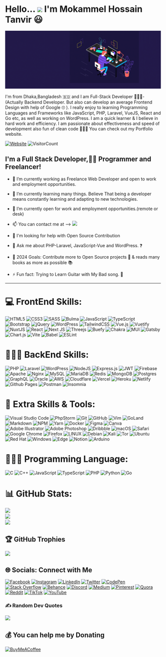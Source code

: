 # Hello... ![](https://user-images.githubusercontent.com/18350557/176309783-0785949b-9127-417c-8b55-ab5a4333674e.gif) I'm Mokammel Hossain Tanvir :smiley:
[![](https://raw.githubusercontent.com/mokammeltanvir/portfolio-website/main/mokammeltanvir.gif)](https://mokammeltanvir.com)

I'm from Dhaka,Bangladesh 🇧🇩 and I am Full-Stack Developer 👨🏻‍💻- (Actually Backend Developer. But also can develop an average Frontend Design with help of Google 🙄 ). I really enjoy to learning Programming Languages and Frameworks like JavaScript, PHP, Laravel, VueJS, React and Go etc, as well as working on WordPress. I am a quick learner & I believe in hard work and efficiency. I am passionate about effectiveness and speed of development also fun of clean code 👨🏻‍💻 You can check out my Portfolio website.

[![Website](https://img.shields.io/website?label=mokammeltanvir.me&style=for-the-badge&url=https%3A%2F%2Fmokammeltanvir.me)](https://mokammeltanvir.me)
![VisitorCount](https://profile-counter.glitch.me/mokammeltanvir/count.svg)


## I'm a Full Stack Developer,👨‍💻 Programmer and Freelancer!

- 🔭 I’m currently working as Freelance Web Developer and open to work and employment opportunities.
- 🌱 I’m currently learning many things. Believe That being a developer means constantly learning and adapting to new technologies.
- 👯 I’m currently open for work and employment opportunities.(remote or desk)

- 📫 You can contact me at --> [![](https://img.shields.io/badge/Email-D14836?style=flat-square&logo=gmail&logoColor=white)](mailto:tanvir@mokammeltanvir.com)

- 🤔 I'm looking for help with Open Source Contribution
- 💬 Ask me about PHP-Laravel, JavaScript-Vue and WordPress. :question:
- 🥅 2024 Goals: Contribute more to Open Source projects :file_folder: & reads many books as more as possible :books:
- ⚡ Fun fact: Trying to Learn Guitar with My Bad song. 🎸

 ---
 # 💻 FrontEnd Skills:

![HTML5](https://img.shields.io/badge/html5-%23E34F26.svg?style=for-the-badge&logo=html5&logoColor=white) ![CSS3](https://img.shields.io/badge/css3-%231572B6.svg?style=for-the-badge&logo=css3&logoColor=white) ![SASS](https://img.shields.io/badge/SASS-hotpink.svg?style=for-the-badge&logo=SASS&logoColor=white) ![Bulma](https://img.shields.io/badge/bulma-00D0B1?style=for-the-badge&logo=bulma&logoColor=white) ![JavaScript](https://img.shields.io/badge/javascript-%23323330.svg?style=for-the-badge&logo=javascript&logoColor=%23F7DF1E) ![TypeScript](https://img.shields.io/badge/typescript-%23007ACC.svg?style=for-the-badge&logo=typescript&logoColor=white) ![Bootstrap](https://img.shields.io/badge/bootstrap-%23563D7C.svg?style=for-the-badge&logo=bootstrap&logoColor=white) ![jQuery](https://img.shields.io/badge/jquery-%230769AD.svg?style=for-the-badge&logo=jquery&logoColor=white) ![WordPress](https://img.shields.io/badge/WordPress-%23117AC9.svg?style=for-the-badge&logo=WordPress&logoColor=white) ![TailwindCSS](https://img.shields.io/badge/tailwindcss-%2338B2AC.svg?style=for-the-badge&logo=tailwind-css&logoColor=white) ![Vue.js](https://img.shields.io/badge/vuejs-%2335495e.svg?style=for-the-badge&logo=vuedotjs&logoColor=%234FC08D) ![Vuetify](https://img.shields.io/badge/Vuetify-1867C0?style=for-the-badge&logo=vuetify&logoColor=AEDDFF) ![NuxtJS](https://img.shields.io/badge/Nuxt-black?style=for-the-badge&logo=nuxt.js&logoColor=white) ![React](https://img.shields.io/badge/react-%2320232a.svg?style=for-the-badge&logo=react&logoColor=%2361DAFB) ![Next JS](https://img.shields.io/badge/Next-black?style=for-the-badge&logo=next.js&logoColor=white) ![Threejs](https://img.shields.io/badge/threejs-black?style=for-the-badge&logo=three.js&logoColor=white) ![Buefy](https://img.shields.io/badge/Buefy-7957D5?style=for-the-badge&logo=buefy&logoColor=48289E) ![Chakra](https://img.shields.io/badge/chakra-%234ED1C5.svg?style=for-the-badge&logo=chakraui&logoColor=white) ![MUI](https://img.shields.io/badge/MUI-%230081CB.svg?style=for-the-badge&logo=material-ui&logoColor=white) ![Gatsby](https://img.shields.io/badge/Gatsby-%23663399.svg?style=for-the-badge&logo=gatsby&logoColor=white) ![Chart.js](https://img.shields.io/badge/chart.js-F5788D.svg?style=for-the-badge&logo=chart.js&logoColor=white) ![Vite](https://img.shields.io/badge/vite-%23646CFF.svg?style=for-the-badge&logo=vite&logoColor=white) ![Babel](https://img.shields.io/badge/Babel-F9DC3e?style=for-the-badge&logo=babel&logoColor=black) ![ESLint](https://img.shields.io/badge/ESLint-4B3263?style=for-the-badge&logo=eslint&logoColor=white)

# 👨🏻‍💻 BackEnd Skills:

![PHP](https://img.shields.io/badge/php-%23777BB4.svg?style=for-the-badge&logo=php&logoColor=white) ![Laravel](https://img.shields.io/badge/laravel-%23FF2D20.svg?style=for-the-badge&logo=laravel&logoColor=white) ![WordPress](https://img.shields.io/badge/WordPress-%23117AC9.svg?style=for-the-badge&logo=WordPress&logoColor=white) ![NodeJS](https://img.shields.io/badge/node.js-6DA55F?style=for-the-badge&logo=node.js&logoColor=white) ![Express.js](https://img.shields.io/badge/express.js-%23404d59.svg?style=for-the-badge&logo=express&logoColor=%2361DAFB) ![JWT](https://img.shields.io/badge/JWT-black?style=for-the-badge&logo=JSON%20web%20tokens) ![Firebase](https://img.shields.io/badge/firebase-%23039BE5.svg?style=for-the-badge&logo=firebase) ![Apache](https://img.shields.io/badge/apache-%23D42029.svg?style=for-the-badge&logo=apache&logoColor=white) ![Nginx](https://img.shields.io/badge/nginx-%23009639.svg?style=for-the-badge&logo=nginx&logoColor=white) ![MySQL](https://img.shields.io/badge/mysql-%2300f.svg?style=for-the-badge&logo=mysql&logoColor=white) ![MariaDB](https://img.shields.io/badge/MariaDB-003545?style=for-the-badge&logo=mariadb&logoColor=white) ![Redis](https://img.shields.io/badge/redis-%23DD0031.svg?style=for-the-badge&logo=redis&logoColor=white) ![MongoDB](https://img.shields.io/badge/MongoDB-%234ea94b.svg?style=for-the-badge&logo=mongodb&logoColor=white) ![Postgres](https://img.shields.io/badge/postgres-%23316192.svg?style=for-the-badge&logo=postgresql&logoColor=white) ![GraphQL](https://img.shields.io/badge/-GraphQL-E10098?style=for-the-badge&logo=graphql&logoColor=white) ![Oracle](https://img.shields.io/badge/Oracle-F80000?style=for-the-badge&logo=oracle&logoColor=white) ![AWS](https://img.shields.io/badge/AWS-%23FF9900.svg?style=for-the-badge&logo=amazon-aws&logoColor=white) ![Cloudflare](https://img.shields.io/badge/Cloudflare-F38020?style=for-the-badge&logo=Cloudflare&logoColor=white) ![Vercel](https://img.shields.io/badge/vercel-%23000000.svg?style=for-the-badge&logo=vercel&logoColor=white) ![Heroku](https://img.shields.io/badge/heroku-%23430098.svg?style=for-the-badge&logo=heroku&logoColor=white) ![Netlify](https://img.shields.io/badge/netlify-%23000000.svg?style=for-the-badge&logo=netlify&logoColor=#00C7B7) ![Github Pages](https://img.shields.io/badge/github%20pages-121013?style=for-the-badge&logo=github&logoColor=white)
![Postman](https://img.shields.io/badge/Postman-FF6C37?style=for-the-badge&logo=postman&logoColor=white) ![Insomnia](https://img.shields.io/badge/Insomnia-black?style=for-the-badge&logo=insomnia&logoColor=5849BE)

# 🧰 Extra Skills & Tools:

![Visual Studio Code](https://img.shields.io/badge/Visual%20Studio%20Code-0078d7.svg?style=for-the-badge&logo=visual-studio-code&logoColor=white) ![PhpStorm](https://img.shields.io/badge/phpstorm-143?style=for-the-badge&logo=phpstorm&logoColor=black&color=black&labelColor=darkorchid) ![Git](https://img.shields.io/badge/git-%23F05033.svg?style=for-the-badge&logo=git&logoColor=white) ![GitHub](https://img.shields.io/badge/github-%23121011.svg?style=for-the-badge&logo=github&logoColor=white) ![Vim](https://img.shields.io/badge/VIM-%2311AB00.svg?style=for-the-badge&logo=vim&logoColor=white) ![GoLand](https://img.shields.io/badge/GoLand-0f0f0f?&style=for-the-badge&logo=goland&logoColor=white) ![Markdown](https://img.shields.io/badge/markdown-%23000000.svg?style=for-the-badge&logo=markdown&logoColor=white) ![NPM](https://img.shields.io/badge/NPM-%23000000.svg?style=for-the-badge&logo=npm&logoColor=white) ![Yarn](https://img.shields.io/badge/yarn-%232C8EBB.svg?style=for-the-badge&logo=yarn&logoColor=white) ![Docker](https://img.shields.io/badge/docker-%230db7ed.svg?style=for-the-badge&logo=docker&logoColor=white) ![Figma](https://img.shields.io/badge/figma-%23F24E1E.svg?style=for-the-badge&logo=figma&logoColor=white) ![Canva](https://img.shields.io/badge/Canva-%2300C4CC.svg?style=for-the-badge&logo=Canva&logoColor=white) ![Adobe Illustrator](https://img.shields.io/badge/adobeillustrator-%23FF9A00.svg?style=for-the-badge&logo=adobeillustrator&logoColor=white) ![Adobe Photoshop](https://img.shields.io/badge/adobephotoshop-%2331A8FF.svg?style=for-the-badge&logo=adobephotoshop&logoColor=white) ![Dribbble](https://img.shields.io/badge/Dribbble-EA4C89?style=for-the-badge&logo=dribbble&logoColor=white) ![macOS](https://img.shields.io/badge/mac%20os-000000?style=for-the-badge&logo=macos&logoColor=F0F0F0) ![Safari](https://img.shields.io/badge/Safari-000000?style=for-the-badge&logo=Safari&logoColor=white) ![Google Chrome](https://img.shields.io/badge/Google%20Chrome-4285F4?style=for-the-badge&logo=GoogleChrome&logoColor=white) ![Firefox](https://img.shields.io/badge/Firefox-FF7139?style=for-the-badge&logo=Firefox-Browser&logoColor=white) ![LINUX](https://img.shields.io/badge/Linux-FCC624?style=for-the-badge&logo=linux&logoColor=black) ![Debian](https://img.shields.io/badge/Debian-D70A53?style=for-the-badge&logo=debian&logoColor=white) ![Kali](https://img.shields.io/badge/Kali-268BEE?style=for-the-badge&logo=kalilinux&logoColor=white) ![Tor](https://img.shields.io/badge/Tor-7D4698?style=for-the-badge&logo=Tor-Browser&logoColor=white) ![Ubuntu](https://img.shields.io/badge/Ubuntu-E95420?style=for-the-badge&logo=ubuntu&logoColor=white) ![Red Hat](https://img.shields.io/badge/Red%20Hat-EE0000?style=for-the-badge&logo=redhat&logoColor=white) ![Windows](https://img.shields.io/badge/Windows-0078D6?style=for-the-badge&logo=windows&logoColor=white) ![Edge](https://img.shields.io/badge/Edge-0078D7?style=for-the-badge&logo=Microsoft-edge&logoColor=white) ![Notion](https://img.shields.io/badge/Notion-%23000000.svg?style=for-the-badge&logo=notion&logoColor=white) ![Arduino](https://img.shields.io/badge/-Arduino-00979D?style=for-the-badge&logo=Arduino&logoColor=white)

# 👨🏻‍💻 Programming Language:

![C](https://img.shields.io/badge/c-%2300599C.svg?style=for-the-badge&logo=c&logoColor=white) ![C++](https://img.shields.io/badge/c++-%2300599C.svg?style=for-the-badge&logo=c%2B%2B&logoColor=white) ![JavaScript](https://img.shields.io/badge/javascript-%23323330.svg?style=for-the-badge&logo=javascript&logoColor=%23F7DF1E) ![TypeScript](https://img.shields.io/badge/typescript-%23007ACC.svg?style=for-the-badge&logo=typescript&logoColor=white) ![PHP](https://img.shields.io/badge/php-%23777BB4.svg?style=for-the-badge&logo=php&logoColor=white) ![Python](https://img.shields.io/badge/python-3670A0?style=for-the-badge&logo=python&logoColor=ffdd54) ![Go](https://img.shields.io/badge/go-%2300ADD8.svg?style=for-the-badge&logo=go&logoColor=white)

# 📊 GitHub Stats:

![](https://github-readme-stats.vercel.app/api?username=mokammeltanvir&theme=vue-dark&hide_border=true&include_all_commits=true&count_private=false)<br/>
![](https://github-readme-streak-stats.herokuapp.com/?user=mokammeltanvir&theme=vue-dark&hide_border=true)<br/>
![](https://github-readme-stats.vercel.app/api/top-langs/?username=mokammeltanvir&theme=vue-dark&hide_border=true&include_all_commits=true&count_private=false&layout=compact)

## 🏆 GitHub Trophies

![](https://github-profile-trophy.vercel.app/?username=mokammeltanvir&theme=dark&no-frame=false&no-bg=false&margin-w=4)

## 🌐 Socials: Connect with Me

[![Facebook](https://img.shields.io/badge/Facebook-%231877F2.svg?style=for-the-badge&logo=Facebook&logoColor=white)](https://facebook.com/mokammeltanvir) [![Instagram](https://img.shields.io/badge/Instagram-%23E4405F.svg?style=for-the-badge&logo=Instagram&logoColor=white)](https://instagram.com/mokammeltanvir) [![LinkedIn](https://img.shields.io/badge/linkedin-%230077B5.svg?style=for-the-badge&logo=linkedin&logoColor=white)](https://linkedin.com/in/mokammeltanvir) [![Twitter](https://img.shields.io/badge/Twitter-%231DA1F2.svg?style=for-the-badge&logo=Twitter&logoColor=white)](https://twitter.com/mokammeltanvir) [![CodePen](https://img.shields.io/badge/Codepen-000000?style=for-the-badge&logo=codepen&logoColor=white)](https://codepen.io/mokammeltanvir) [![Stack Overflow](https://img.shields.io/badge/-Stackoverflow-FE7A16?style=for-the-badge&logo=stack-overflow&logoColor=white)](https://stackoverflow.com/users/mokammeltanvir) [![Behance](https://img.shields.io/badge/Behance-1769ff?style=for-the-badge&logo=behance&logoColor=white)](https://behance.net/mokammeltanvir) [![Discord](https://img.shields.io/badge/Discord-%235865F2.svg?style=for-the-badge&logo=discord&logoColor=white)](https://discord.gg/mokammeltanvir) [![Medium](https://img.shields.io/badge/Medium-12100E?style=for-the-badge&logo=medium&logoColor=white)](https://medium.com/@mokammeltanvir) [![Pinterest](https://img.shields.io/badge/Pinterest-%23E60023.svg?style=for-the-badge&logo=Pinterest&logoColor=white)](https://pinterest.com/mokammeltanvir) [![Quora](https://img.shields.io/badge/Quora-%23B92B27.svg?style=for-the-badge&logo=Quora&logoColor=white)](https://quora.com/profile/mokammeltanvir) [![Reddit](https://img.shields.io/badge/Reddit-%23FF4500.svg?style=for-the-badge&logo=Reddit&logoColor=white)](https://reddit.com/user/mokammeltanvir) [![TikTok](https://img.shields.io/badge/TikTok-%23000000.svg?style=for-the-badge&logo=TikTok&logoColor=white)](https://tiktok.com/@mokammeltanvir) [![YouTube](https://img.shields.io/badge/YouTube-%23FF0000.svg?style=for-the-badge&logo=YouTube&logoColor=white)](https://youtube.com/@mokammeltanvir)

### ✍️ Random Dev Quotes

![](https://quotes-github-readme.vercel.app/api?type=horizontal&theme=radical)

## 💰 You can help me by Donating

[![BuyMeACoffee](https://img.shields.io/badge/Buy%20Me%20a%20Coffee-ffdd00?style=for-the-badge&logo=buy-me-a-coffee&logoColor=black)](https://buymeacoffee.com/mokammeltanvir)
